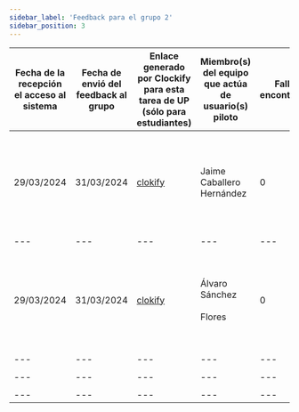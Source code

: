 ```yaml
---
sidebar_label: 'Feedback para el grupo 2'
sidebar_position: 3
---
```


| **Fecha de la recepción el acceso al sistema** | **Fecha de envió del feedback al grupo** | **Enlace generado por Clockify para esta tarea de UP (sólo para estudiantes)** | **Miembro(s) del equipo que actúa de usuario(s) piloto** | **Fallos encontrados** | **Recomendaciones de mejora** | **Otros comentarios** |
| --- | --- | --- | --- | --- | --- | --- |
| 29/03/2024 | 31/03/2024 | [clokify](https://app.clockify.me/shared/660adc2e6cf4e742fabb7ad7) | Jaime Caballero Hernández | 0   | Mejorar el login, el registro, redireccionar todos los botones | Que se confirme la creación de cualquier objeto en la base de datos y la lentitud de la aplicación. |
| --- | --- | --- | --- | --- | --- | --- |
| 29/03/2024 | 31/03/2024 | [clokify](https://app.clockify.me/shared/660adb1d1e41eb36ffd39de9) | Álvaro Sánchez<br></br>Flores | 0   | Botón de login no responde a veces, implementar búsqueda por nombre en el mapa. El registro no redirecciona y crea cierta ambigüedad. | Aplicación bastante lenta, aunque puede ser debido al despliegue usado |
| --- | --- | --- | --- | --- | --- | --- |
|     |     |     |     |     |     |     |
| --- | --- | --- | --- | --- | --- | --- |
|     |     |     |     |     |     |     |
| --- | --- | --- | --- | --- | --- | --- |